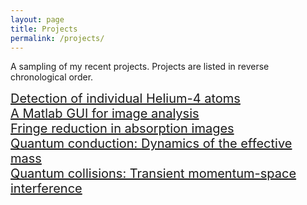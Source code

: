 ```yaml
---
layout: page
title: Projects
permalink: /projects/
---
```


<div class="blurb">
	<p>A sampling of my recent projects.  Projects are listed in reverse chronological order.</p>
</div>
<div style="font-size:20px">
<!-- <a href="/projects/science-trends.html"> Science trends: An Interactive Explorer of arXiv Submissions </a> <br> -->
<a href="/projects/helium.html"> Detection of individual Helium-4 atoms </a> <br>
<a href="/projects/helium-IP.html"> A Matlab GUI for image analysis </a> <br>
<a href="/projects/fringe-reduction.html"> Fringe reduction in absorption images </a> <br>
<a href="/projects/effective-mass.html"> Quantum conduction: Dynamics of the effective mass </a> <br>
<a href="/projects/quantum-collision.html"> Quantum collisions: Transient momentum-space interference </a> <br>
</div>
